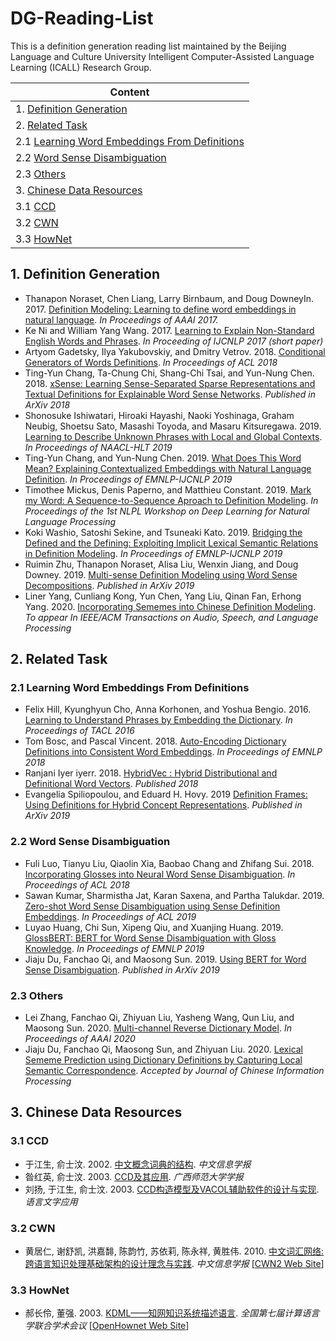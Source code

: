 # DG-Reading-List

This is a definition generation reading list maintained by the Beijing Language and Culture University Intelligent Computer-Assisted Language Learning (ICALL) Research Group.

| Content                                               |
| ----------------------------------------------------- |
| 1. [Definition Generation](#1)                        |
| 2. [Related Task](#2)                                 |
| 2.1 [Learning Word Embeddings From Definitions](#2.1) |
| 2.2 [Word Sense Disambiguation](#2.2)                 |
| 2.3 [Others](#2.3)                                    |
| 3. [Chinese Data Resources](#3)                       |
| 3.1 [CCD](#3.1)                                       |
| 3.2 [CWN](#3.2)                                       |
| 3.3 [HowNet](#3.3)                                    |

<h2 id="1">1. Definition Generation</h2>

- Thanapon Noraset, Chen Liang, Larry Birnbaum, and Doug DowneyIn. 2017. [Definition Modeling: Learning to define word embeddings in natural language](<https://arxiv.org/pdf/1612.00394.pdf>). *In Proceedings of AAAI 2017.*
- Ke Ni and William Yang Wang. 2017. [Learning to Explain Non-Standard English Words and Phrases](<https://www.aclweb.org/anthology/I17-2070.pdf>). *In Proceeding of IJCNLP 2017 (short paper)*
- Artyom Gadetsky, Ilya Yakubovskiy, and Dmitry Vetrov. 2018. [Conditional Generators of Words Definitions](<https://www.aclweb.org/anthology/P18-2043.pdf>). *In Proceedings of ACL 2018*
- Ting-Yun Chang, Ta-Chung Chi,  Shang-Chi Tsai, and Yun-Nung Chen. 2018. [xSense: Learning Sense-Separated Sparse Representations and Textual Definitions for Explainable Word Sense Networks](<https://arxiv.org/pdf/1809.03348.pdf>). *Published in ArXiv 2018*
- Shonosuke Ishiwatari, Hiroaki Hayashi, Naoki Yoshinaga, Graham Neubig, Shoetsu Sato, Masashi Toyoda, and Masaru Kitsuregawa. 2019. [Learning to Describe Unknown Phrases with Local and Global Contexts](<https://www.aclweb.org/anthology/N19-1350.pdf>). *In Proceedings of  NAACL-HLT 2019*
- Ting-Yun Chang, and Yun-Nung Chen. 2019. [What Does This Word Mean? Explaining Contextualized Embeddings with Natural Language Definition](<https://www.aclweb.org/anthology/D19-1627.pdf>). *In Proceedings of EMNLP-IJCNLP 2019*
- Timothee Mickus, Denis Paperno, and Matthieu Constant. 2019. [Mark my Word: A Sequence-to-Sequence Aproach to Definition Modeling](<https://www.aclweb.org/anthology/W19-6201.pdf>). *In Proceedings of  the 1st NLPL Workshop on Deep Learning for Natural Language Processing*
- Koki Washio, Satoshi Sekine, and Tsuneaki Kato. 2019. [Bridging the Defined and the Defining: Exploiting Implicit Lexical Semantic Relations in Definition Modeling](<https://www.aclweb.org/anthology/D19-1357.pdf>). *In Proceedings of EMNLP-IJCNLP 2019*
- Ruimin Zhu, Thanapon Noraset, Alisa Liu, Wenxin Jiang, and Doug Downey. 2019. [Multi-sense Definition Modeling using Word Sense Decompositions](<https://arxiv.org/pdf/1909.09483.pdf>). *Published in ArXiv 2019*
- Liner Yang, Cunliang Kong, Yun Chen, Yang Liu, Qinan Fan, Erhong Yang. 2020. [Incorporating Sememes into Chinese Definition Modeling](https://arxiv.org/abs/1905.06512). *To appear In IEEE/ACM Transactions on Audio, Speech, and Language Processing*

<h2 id="2">2. Related Task</h2>

<h3 id="2.1">2.1 Learning Word Embeddings From Definitions</h3>

- Felix Hill, Kyunghyun Cho, Anna Korhonen, and Yoshua Bengio. 2016. [Learning to Understand Phrases by Embedding the Dictionary](<https://www.aclweb.org/anthology/Q16-1002.pdf>). *In Proceedings of TACL 2016*
- Tom Bosc, and Pascal Vincent. 2018. [Auto-Encoding Dictionary Definitions into Consistent Word Embeddings](<https://www.aclweb.org/anthology/D18-1181.pdf>). *In Proceedings of EMNLP 2018*
- Ranjani Iyer iyerr. 2018. [HybridVec : Hybrid Distributional and Definitional Word Vectors](<http://cs229.stanford.edu/proj2018/report/184.pdf>). *Published 2018*
- Evangelia Spiliopoulou, and Eduard H. Hovy. 2019 [Definition Frames: Using Definitions for Hybrid Concept Representations](<https://arxiv.org/pdf/1909.04793.pdf>). *Published in ArXiv 2019*

<h3 id="2.2">2.2 Word Sense Disambiguation</h3>

- Fuli Luo, Tianyu Liu, Qiaolin Xia, Baobao Chang and Zhifang Sui. 2018. [Incorporating Glosses into Neural Word Sense Disambiguation](<https://www.aclweb.org/anthology/P18-1230.pdf>). *In Proceedings of ACL 2018*
- Sawan Kumar, Sharmistha Jat, Karan Saxena, and Partha Talukdar. 2019. [Zero-shot Word Sense Disambiguation using Sense Definition Embeddings](<https://www.aclweb.org/anthology/P19-1568.pdf>). *In Proceedings of ACL 2019*
- Luyao Huang, Chi Sun, Xipeng Qiu, and Xuanjing Huang. 2019. [GlossBERT: BERT for Word Sense Disambiguation with Gloss Knowledge](<https://www.aclweb.org/anthology/D19-1355.pdf>). *In Proceedings of EMNLP 2019*
- Jiaju Du, Fanchao Qi, and Maosong Sun. 2019. [Using BERT for Word Sense Disambiguation](<https://arxiv.org/pdf/1909.08358.pdf>). *Published in ArXiv 2019*

<h3 id="2.3">2.3 Others</h3>

- Lei Zhang, Fanchao Qi, Zhiyuan Liu, Yasheng Wang, Qun Liu, and Maosong Sun. 2020. [Multi-channel Reverse Dictionary Model](<https://arxiv.org/pdf/1912.08441.pdf>).  *In Proceedings of AAAI 2020*
- Jiaju Du, Fanchao Qi, Maosong Sun, and Zhiyuan Liu. 2020. [Lexical Sememe Prediction using Dictionary Definitions by Capturing Local Semantic Correspondence](<https://arxiv.org/pdf/2001.05954.pdf>). *Accepted by Journal of Chinese Information Processing*

<h2 id="3">3. Chinese Data Resources</h2>

<h3 id="3.1">3.1 CCD</h3>

- 于江生, 俞士汶. 2002. [中文概念词典的结构](<http://jcip.cipsc.org.cn/CN/abstract/abstract1187.shtml>). *中文信息学报*
- 昝红英, 俞士汶. 2003. [CCD及其应用](<http://kns.cnki.net/kcms/detail/detail.aspx?filename=GXSF200301022&dbcode=CJFQ&dbname=CJFD2003&v=>). *广西师范大学学报*
- 刘扬, 于江生, 俞士汶. 2003. [CCD构造模型及VACOL辅助软件的设计与实现](<http://kns.cfed.cnki.net/kcms/detail/detail.aspx?filename=YYYY200301013&dbcode=CFJD&dbname=>). *语言文字应用*

<h3 id="3.2">3.2 CWN</h3>

- 黄居仁, 谢舒凯, 洪嘉馡, 陈韵竹, 苏依莉, 陈永祥, 黄胜伟. 2010. [中文词汇网络:跨语言知识处理基础架构的设计理念与实践](<http://jcip.cipsc.org.cn/CN/Y2010/V24/I2/14>). *中文信息学报* [[CWN2 Web Site](<http://lope.linguistics.ntu.edu.tw/cwn2/>)]

<h3 id="3.3">3.3 HowNet</h3>

- 郝长伶, 董强. 2003. [KDML——知网知识系统描述语言](<http://www.keenage.com/Theory%20and%20practice%20of%20HowNet/07.pdf>). *全国第七届计算语言学联合学术会议* [[OpenHownet Web Site](<https://openhownet.thunlp.org/>)]


